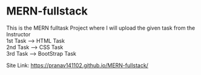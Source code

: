# MERN-fullstack
This is the MERN fulltask Project where I will upload the given task from the Instructor<br>
1st Task --> HTML Task<br>
2nd Task --> CSS Task<br>
3rd Task --> BootStrap Task <br>

Site Link: https://pranav141102.github.io/MERN-fullstack/
